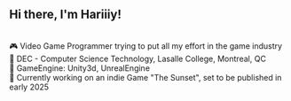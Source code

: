 ## Hi there, I'm Hariiiy!
</br>
🎮 Video Game Programmer trying to put all my effort in the game industry </br>
📝 DEC - Computer Science Technology, Lasalle College, Montreal, QC </br>
🚀 GameEngine: Unity3d, UnrealEngine </br>
🎯 Currently working on an indie Game "The Sunset", set to be published in early 2025 </br>

<!--
**Hariiiy/Hariiiy** is a ✨ _special_ ✨ repository because its `README.md` (this file) appears on your GitHub profile.

Here are some ideas to get you started:

- 🔭 I’m currently working on ...
- 🌱 I’m currently learning ...
- 👯 I’m looking to collaborate on ...
- 🤔 I’m looking for help with ...
- 💬 Ask me about ...
- 📫 How to reach me: ...
- 😄 Pronouns: ...
- ⚡ Fun fact: ...
-->
